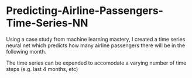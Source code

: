 # Predicting-Airline-Passengers-Time-Series-NN

Using a case study from machine learning mastery, I created a time series neural net which predicts how many airline passengers there will be in the following month. 

The time series can be expended to accomodate a varying number of time steps (e.g. last 4 months, etc)
